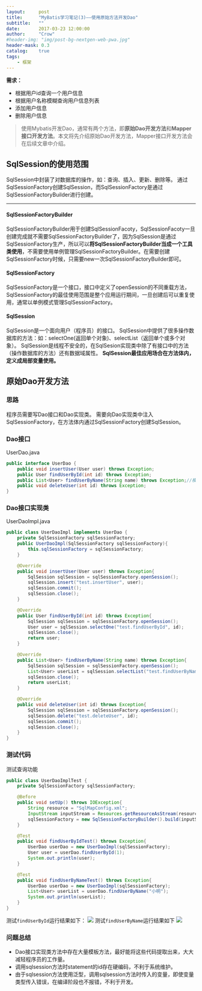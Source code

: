 ```yaml
---
layout:     post
title:      "MyBatis学习笔记(3)——使用原始方法开发Dao"
subtitle:   ""
date:       2017-03-23 12:00:00
author:     "Crow"
#header-img: "img/post-bg-nextgen-web-pwa.jpg"
header-mask: 0.3
catalog:    true
tags:
    - 框架
---
```


**需求：**
+ 根据用户id查询一个用户信息
+ 根据用户名称模糊查询用户信息列表
+ 添加用户信息
+ 删除用户信息

> 使用Mybatis开发Dao，通常有两个方法，即**原始Dao开发方法**和**Mapper接口开发方法**。本文将先介绍原始Dao开发方法，Mapper接口开发方法会在后续文章中介绍。

## SqlSession的使用范围

SqlSession中封装了对数据库的操作，如：查询、插入、更新、删除等。
通过SqlSessionFactory创建SqlSession，而SqlSessionFactory是通过SqlSessionFactoryBuilder进行创建。

---
####  SqlSessionFactoryBuilder
SqlSessionFactoryBuilder用于创建SqlSessionFacoty，SqlSessionFacoty一旦创建完成就不需要SqlSessionFactoryBuilder了，因为SqlSession是通过SqlSessionFactory生产，所以可以**将SqlSessionFactoryBuilder当成一个工具类使用**，不需要使用单例管理SqlSessionFactoryBuilder。在需要创建SqlSessionFactory时候，只需要new一次SqlSessionFactoryBuilder即可。
#### SqlSessionFactory
SqlSessionFactory是一个接口，接口中定义了openSession的不同重载方法，SqlSessionFactory的最佳使用范围是整个应用运行期间，一旦创建后可以重复使用，通常以单例模式管理SqlSessionFactory。
#### SqlSession
SqlSession是一个面向用户（程序员）的接口。
SqlSession中提供了很多操作数据库的方法：如：selectOne(返回单个对象)、selectList（返回单个或多个对象）。
SqlSession是线程不安全的，在SqlSesion实现类中除了有接口中的方法（操作数据库的方法）还有数据域属性。
**SqlSession最佳应用场合在方法体内，定义成局部变量使用。**

## 原始Dao开发方法
 
### 思路
程序员需要写Dao接口和Dao实现类。
需要向Dao实现类中注入SqlSessionFactory，在方法体内通过SqlSessionFactory创建SqlSession。

### Dao接口
UserDao.java
```java
public interface UserDao {
    public void insertUser(User user) throws Exception;
    public User findUserById(int id) throws Exception;
    public List<User> findUserByName(String name) throws Exception;//模糊查找
    public void deleteUser(int id) throws Exception;
}
```

### Dao接口实现类
UserDaoImpl.java
```java
public class UserDaoImpl implements UserDao {
    private SqlSessionFactory sqlSessionFactory;
    public UserDaoImpl(SqlSessionFactory sqlSessionFactory){
        this.sqlSessionFactory = sqlSessionFactory;
    }

    @Override
    public void insertUser(User user) throws Exception{
        SqlSession sqlSession = sqlSessionFactory.openSession();
        sqlSession.insert("test.insertUser", user);
        sqlSession.commit();
        sqlSession.close();
    }

    @Override
    public User findUserById(int id) throws Exception{
        SqlSession sqlSession = sqlSessionFactory.openSession();
        User user = sqlSession.selectOne("test.findUserById", id);
        sqlSession.close();
        return user;
    }

    @Override
    public List<User> findUserByName(String name) throws Exception{
        SqlSession sqlSession = sqlSessionFactory.openSession();
        List<User> userList = sqlSession.selectList("test.findUserByName", name);
        sqlSession.close();
        return userList;
    }

    @Override
    public void deleteUser(int id) throws Exception{
        SqlSession sqlSession = sqlSessionFactory.openSession();
        sqlSession.delete("test.deleteUser", id);
        sqlSession.commit();
        sqlSession.close();
    }
}
```

### 测试代码
测试查询功能
```java
public class UserDaoImplTest {
    private SqlSessionFactory sqlSessionFactory;

    @Before
    public void setUp() throws IOException{
        String resource = "SqlMapConfig.xml";
        InputStream inputStream = Resources.getResourceAsStream(resource);
        sqlSessionFactory = new SqlSessionFactoryBuilder().build(inputStream);
    }

    @Test
    public void findUserByIdTest() throws Exception{
        UserDao userDao = new UserDaoImpl(sqlSessionFactory);
        User user = userDao.findUserById(1);
        System.out.println(user);
    }

    @Test
    public void findUserByNameTest() throws Exception{
        UserDao userDao = new UserDaoImpl(sqlSessionFactory);
        List<User> userList = userDao.findUserByName("小明");
        System.out.println(userList);
    }
}
```

测试`findUserById`运行结果如下：
![](http://pic.yupoo.com/crowhawk/GjFSySrd/15t8Sh.jpg)
测试`findUserByName`运行结果如下
![](http://pic.yupoo.com/crowhawk/GjFSyGax/BhBdf.jpg)

### 问题总结
+ Dao接口实现类方法中存在大量模板方法，最好能将这些代码提取出来，大大减轻程序员的工作量。
+ 调用sqlsession方法时statement的id存在硬编码，不利于系统维护。
+ 由于sqlsession方法使用泛型，调用sqlsession方法时传入的变量，即使变量类型传入错误，在编译阶段也不报错，不利于开发。


